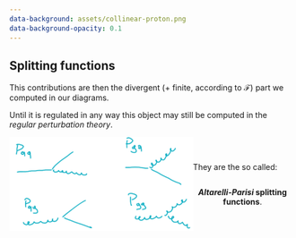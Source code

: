 ```yaml
---
data-background: assets/collinear-proton.png
data-background-opacity: 0.1
---
```


## Splitting functions

This contributions are then the divergent (+ finite, according to $\mathcal{F}$)
part we computed in our diagrams.

Until it is regulated in any way this object may still be computed in the
<em>regular perturbation theory</em>.

<div style="display: flex">
  <img src="assets/splitting-functions.png" alt="splitting functions" style="width: 65%; margin: 0">
  <div style="display: flex; flex-direction: column; justify-content: center">
    <p>
    They are the so called:
    </p>
    <p style="text-align: center">
    <strong><em>Altarelli-Parisi</em> splitting functions</strong>.
    </p>
  </div>
</div>
